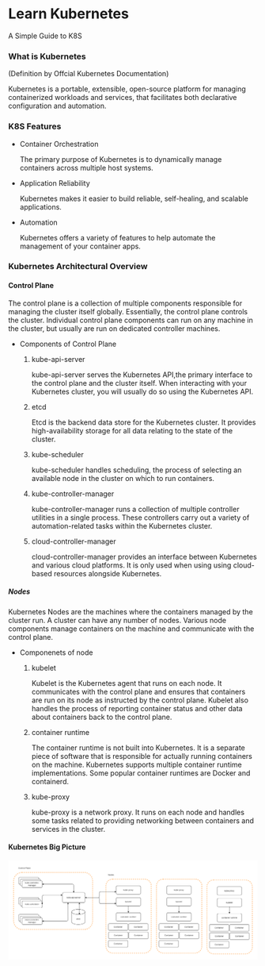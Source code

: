 # Learn Kubernetes
 A Simple Guide to K8S

### What is Kubernetes 

(Definition by Offcial Kubernetes Documentation)

Kubernetes is a portable, extensible, open-source 
platform for managing containerized workloads and 
services, that facilitates both declarative 
configuration and automation.

### K8S Features

* Container Orchestration

    The primary purpose of Kubernetes is to dynamically manage containers across multiple host systems.

* Application Reliability

    Kubernetes makes it easier to build reliable, self-healing, and scalable applications.

* Automation

    Kubernetes offers a variety of features to help automate the management of your container apps.

### Kubernetes Architectural Overview

#### Control Plane

The control plane is a collection of multiple components responsible for managing the cluster itself globally. Essentially, the control plane controls the             cluster. Individual control plane components can run on any machine in the cluster, but usually are run on dedicated controller machines.

* Components of Control Plane

    1. kube-api-server
       
       kube-api-server serves the Kubernetes API,the primary interface to the control plane and the cluster itself. When interacting with your Kubernetes cluster, you        will usually do so using the Kubernetes API.
       
    2. etcd
       
       Etcd is the backend data store for the Kubernetes cluster. It provides high-availability storage for all data relating to the state of the cluster.
       
    3. kube-scheduler
       
       kube-scheduler handles scheduling, the process of selecting an available node in the cluster on which to run containers.
       
    4. kube-controller-manager
    
       kube-controller-manager runs a collection of multiple controller utilities in a single process. These controllers carry out a variety of automation-related            tasks within the Kubernetes cluster.
       
    5. cloud-controller-manager
       
       cloud-controller-manager provides an interface between Kubernetes and various cloud platforms. It is only used when using using cloud-based resources alongside        Kubernetes.
 
 ##### Nodes
 
Kubernetes Nodes are the machines where the containers managed by the cluster run. A cluster can have any number of nodes. Various node components manage              containers on the machine and communicate with the control plane.

* Componenets of node

    1. kubelet
       
       Kubelet is the Kubernetes agent that runs on each node. It communicates with the control plane and ensures that containers are run on its node as instructed by        the control plane. Kubelet also handles the process of reporting container status and other data about containers back to the control plane.
       
    2. container runtime
       
       The container runtime is not built into Kubernetes. It is a separate piece of software that is responsible for actually running containers on the machine.              Kubernetes supports multiple container runtime implementations. Some popular container runtimes are Docker and containerd.
       
    3. kube-proxy
       
       kube-proxy is a network proxy. It runs on each node and handles some tasks related to providing networking between containers and services in the cluster.


#### Kubernetes Big Picture

![This is an image](Diagrams/K8S-BigPicture.png)
